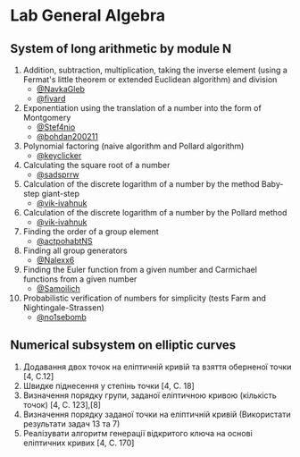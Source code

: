 # Lab General Algebra
## System of long arithmetic by module N

1. Addition, subtraction, multiplication, taking the inverse
   element (using a Fermat's little theorem or
   extended Euclidean algorithm) and division
   - [@NavkaGleb](https://github.com/NavkaGleb)
   - [@fivard](https://github.com/fivard)
2. Exponentiation using the translation of a number
   into the form of Montgomery
   - [@Stef4nio](https://github.com/Stef4nio)
   - [@bohdan200211](https://github.com/bohdan200211)
3. Polynomial factoring (naive algorithm and Pollard algorithm)
   - [@keyclicker](https://github.com/keyclicker)
4. Calculating the square root of a number
   - [@sadsprrw](https://github.com/sadsprrw)
5. Calculation of the discrete logarithm of a number by the method
   Baby-step giant-step
   - [@vik-ivahnuk](https://github.com/vik-ivahnuk)
6. Calculation of the discrete logarithm of a number by the 
   Pollard method
   - [@vik-ivahnuk](https://github.com/vik-ivahnuk)
7. Finding the order of a group element
   - [@actpohabtNS](https://github.com/actpohabtNS)
8. Finding all group generators
   - [@Nalexx6](https://github.com/Nalexx6)
9. Finding the Euler function from a given number
   and Carmichael functions from a given number
   - [@Samoilich](https://github.com)
10. Probabilistic verification of numbers for simplicity (tests
    Farm and Nightingale-Strassen)
    - [@no1sebomb](https://github.com/no1sebomb)

## Numerical subsystem on elliptic curves
1. Додавання двох точок на еліптичній кривій та 
   взяття оберненої точки [4, C.12]
2. Швидке піднесення у степінь точки [4, C. 18]
3. Визначення порядку групи, заданої еліптичною 
   кривою (кількість точок) [4, C. 123],[8]
4. Визначення порядку заданої точки на еліптичній 
   кривій (Використати результати задач 13 та 7)
5. Реалізувати алгоритм генерації відкритого ключа 
   на основі еліптичних кривих [4, C. 170]